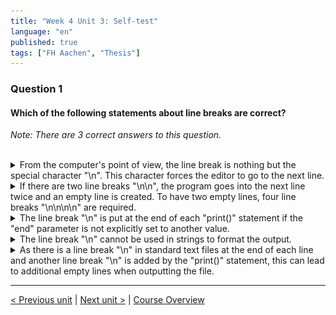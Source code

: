 ```yaml
---
title: "Week 4 Unit 3: Self-test"
language: "en"
published: true
tags: ["FH Aachen", "Thesis"]
---
```


### Question 1

#### Which of the following statements about line breaks are correct?

*Note: There are 3 correct answers to this question.*

<br>

<details>
	<summary>From the computer's point of view, the line break is nothing but the special character "\n". This character forces the editor to go to the next line.</summary>
	<img  src="imgs/check.png" width="25">
</details>


<details>
	<summary>If there are two line breaks "\n\n", the program goes into the next line twice and an empty line is created. To have two empty lines, four line breaks "\n\n\n\n" are required.</summary>
	<img  src="imgs/cross.png" width="25">
</details>


<details>
	<summary>The line break "\n" is put at the end of each "print()" statement if the "end" parameter is not explicitly set to another value.</summary>
	<img  src="imgs/check.png" width="25">
</details>


<details>
	<summary>The line break "\n" cannot be used in strings to format the output.</summary>
	<img  src="imgs/cross.png" width="25">
</details>


<details>
	<summary>As there is a line break "\n" in standard text files at the end of each line and another line break "\n" is added by the "print()" statement, this can lead to additional empty lines when outputting the file.</summary>
	<img  src="imgs/check.png" width="25">
</details>

---

[< Previous unit](/teaching/python-mooc/week4_unit3_exercise) | [Next unit >](/teaching/python-mooc/week4_unit3_reading_data) |
[Course Overview](/teaching/python-mooc)